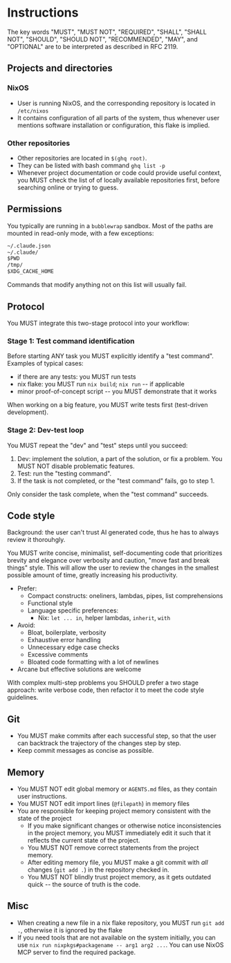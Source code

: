 # Instructions

The key words "MUST", "MUST NOT", "REQUIRED", "SHALL", "SHALL NOT", "SHOULD",
"SHOULD NOT", "RECOMMENDED", "MAY", and "OPTIONAL" are to be interpreted as
described in RFC 2119.

## Projects and directories

### NixOS

- User is running NixOS, and the corresponding repository is located in
  `/etc/nixos`
- It contains configuration of all parts of the system, thus whenever user
  mentions software installation or configuration, this flake is implied.

### Other repositories

- Other repositories are located in `$(ghq root)`.
- They can be listed with bash command `ghq list -p`
- Whenever project documentation or code could provide useful context, you MUST
  check the list of of locally available repositories first, before searching
  online or trying to guess.

## Permissions

You typically are running in a `bubblewrap` sandbox. Most of the paths are
mounted in read-only mode, with a few exceptions:

```txt
~/.claude.json
~/.claude/
$PWD
/tmp/
$XDG_CACHE_HOME
```

Commands that modify anything not on this list will usually fail.

## Protocol

You MUST integrate this two-stage protocol into your workflow:

### Stage 1: Test command identification

Before starting ANY task you MUST explicitly identify a "test command". Examples
of typical cases:

- if there are any tests: you MUST run tests
- nix flake: you MUST run `nix build`; `nix run` -- if applicable
- minor proof-of-concept script -- you MUST demonstrate that it works

When working on a big feature, you MUST write tests first (test-driven
development).

### Stage 2: Dev-test loop

You MUST repeat the "dev" and "test" steps until you succeed:

1. Dev: implement the solution, a part of the solution, or fix a problem. You
   MUST NOT disable problematic features.
2. Test: run the "testing command".
3. If the task is not completed, or the "test command" fails, go to step 1.

Only consider the task complete, when the "test command" succeeds.

## Code style

Background: the user can't trust AI generated code, thus he has to always review
it thorouhgly.

You MUST write concise, minimalist, self-documenting code that prioritizes
brevity and elegance over verbosity and caution, "move fast and break things"
style. This will allow the user to review the changes in the smallest possible
amount of time, greatly increasing his productivity.

- Prefer:
  - Compact constructs: oneliners, lambdas, pipes, list comprehensions
  - Functional style
  - Language specific preferences:
    - Nix: `let ... in`, helper lambdas, `inherit`, `with`
- Avoid:
  - Bloat, boilerplate, verbosity
  - Exhaustive error handling
  - Unnecessary edge case checks
  - Excessive comments
  - Bloated code formatting with a lot of newlines
- Arcane but effective solutions are welcome

With complex multi-step problems you SHOULD prefer a two stage approach: write
verbose code, then refactor it to meet the code style guidelines.

## Git

- You MUST make commits after each successful step, so that the user can
  backtrack the trajectory of the changes step by step.
- Keep commit messages as concise as possible.

## Memory

- You MUST NOT edit global memory or `AGENTS.md` files, as they contain user
  instructions.
- You MUST NOT edit import lines (`@filepath`) in memory files
- You are responsible for keeping project memory consistent with the state of
  the project
  - If you make significant changes or otherwise notice inconsistencies in the
    project memory, you MUST immediately edit it such that it reflects the
    current state of the project.
  - You MUST NOT remove correct statements from the project memory.
  - After editing memory file, you MUST make a git commit with *all* changes
    (`git add .`) in the repository checked in.
  - You MUST NOT blindly trust project memory, as it gets outdated quick -- the
    source of truth is the code.

## Misc

- When creating a new file in a nix flake repository, you MUST run `git add .`,
  otherwise it is ignored by the flake
- If you need tools that are not available on the system initially, you can use
  `nix run nixpkgs#packagename -- arg1 arg2 ...`. You can use NixOS MCP server
  to find the required package.
